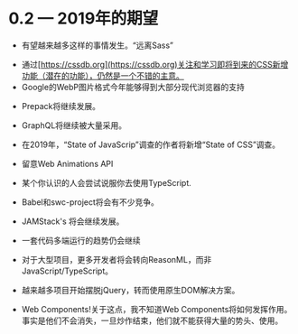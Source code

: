 # 0.2 — 2019年的期望
 
<!-- Hopefully, more of this to come. "Stepping away from Sass". -->
- 有望越来越多这样的事情发生。“远离Sass”
<!-- Still a good idea to keep an eye on and learn about the up coming additions (and potential additions) to CSS via https://cssdb.org -->
- 通过[https://cssdb.org](https://cssdb.org)关注和学习即将到来的CSS新增功能（潜在的功能），仍然是一个不错的主意。
- Google的WebP图片格式今年能够得到大部分现代浏览器的支持
<!-- Prepack will continue to cook. -->
- Prepack将继续发展。
<!-- GraphQL will continue to gain massive adoption. -->
- GraphQL将继续被大量采用。
<!-- The, "State of JavaScript" survey authors will add a "State of CSS" survey in 2019. -->
- 在2019年，“State of JavaScrip”调查的作者将新增“State of  CSS”调查。
<!-- Keep an eye on Web Animations API. -->
- 留意Web Animations API
<!-- Someone you know will try and convince you to use TypeScript. -->
- 某个你认识的人会尝试说服你去使用TypeScript.
<!-- Babel will get some competition from swc-project. -->
- Babel和swc-project将会有不少竞争。
<!-- The case for, JAMStack's will continue. -->
- JAMStack's 将会继续发展。
<!-- Chasing the one code base to many platforms will continue. -->
- 一套代码多端运行的趋势仍会继续
<!-- More developers will turn to languages like ReasonML over JavaScript/TypeScript for large code bases. -->
- 对于大型项目，更多开发者将会转向ReasonML，而非JavaScript/TypeScript。
<!-- More, largely used projects will start to shed jQuery in favor of native DOM solutions. -->
- 越来越多项目开始摆脱jQuery，转而使用原生DOM解决方案。
<!-- Web Components! At this point, I have no idea how Web Components will play out. Reality is they are not going away, and they have not gained a lot of momentum/usage once the hype ended. -->
- Web Components!关于这点，我不知道Web Components将如何发挥作用。事实是他们不会消失，一旦炒作结束，他们就不能获得大量的势头、使用。